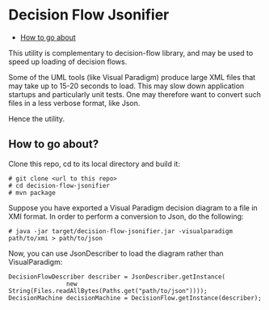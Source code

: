 # Decision Flow Jsonifier

* [How to go about](#how-to-go-about)

This utility is complementary to decision-flow library, and may be used to speed up loading
 of decision flows.

Some of the UML tools (like Visual Paradigm) produce large XML files that may take up to
15-20 seconds to load. This may slow down application startups and particularly unit tests. 
One may therefore want to convert such files in a less verbose format, like Json. 

Hence the utility. 

## How to go about?

Clone this repo, cd to its local directory and build it:

	# git clone <url to this repo>
	# cd decision-flow-jsonifier
	# mvn package
	
Suppose you have exported a Visual Paradigm decision diagram to a file in XMI format. In 
order to perform a conversion to Json, do the following:
	
	# java -jar target/decision-flow-jsonifier.jar -visualparadigm path/to/xmi > path/to/json

Now, you can use JsonDescriber to load the diagram rather than VisualParadigm:

	DecisionFlowDescriber describer = JsonDescriber.getInstance(
                    new String(Files.readAllBytes(Paths.get("path/to/json"))));
    DecisionMachine decisionMachine = DecisionFlow.getInstance(describer);

